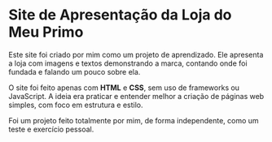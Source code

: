 # Site de Apresentação da Loja do Meu Primo

Este site foi criado por mim como um projeto de aprendizado. Ele apresenta a loja com imagens e textos demonstrando a marca, contando onde foi fundada e falando um pouco sobre ela.

O site foi feito apenas com **HTML** e **CSS**, sem uso de frameworks ou JavaScript. A ideia era praticar e entender melhor a criação de páginas web simples, com foco em estrutura e estilo.

Foi um projeto feito totalmente por mim, de forma independente, como um teste e exercício pessoal. 
